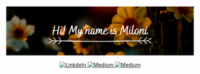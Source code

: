
![](https://github.com/milonimittal/milonimittal/blob/master/images/cover.png)

<p align="center">
  <a href="https://www.linkedin.com/in/miloni-mittal-225779149/">
  <img alt="LinkdeIn" width="30px" src="https://cdn.jsdelivr.net/npm/simple-icons@v3/icons/linkedin.svg" />
</a>
<a href="https://medium.com/@milonimittal">
  <img alt="Medium" width="30px" src="https://cdn.jsdelivr.net/npm/simple-icons@v3/icons/medium.svg"/>
</a>
  <a href="mailto:miloni.mittal@gmail.com">
  <img alt="Medium" width="30px" src="https://cdn.jsdelivr.net/npm/simple-icons@3.2.0/icons/gmail.svg"/>
</a>
</p>



<!--
**milonimittal/milonimittal** is a ✨ _special_ ✨ repository because its `README.md` (this file) appears on your GitHub profile.

Here are some ideas to get you started:

- 🔭 I’m currently working on ...
- 🌱 I’m currently learning ...
- 👯 I’m looking to collaborate on ...
- 🤔 I’m looking for help with ...
- 💬 Ask me about ...
- 📫 How to reach me: ...
- 😄 Pronouns: ...
- ⚡ Fun fact: ...
-->
